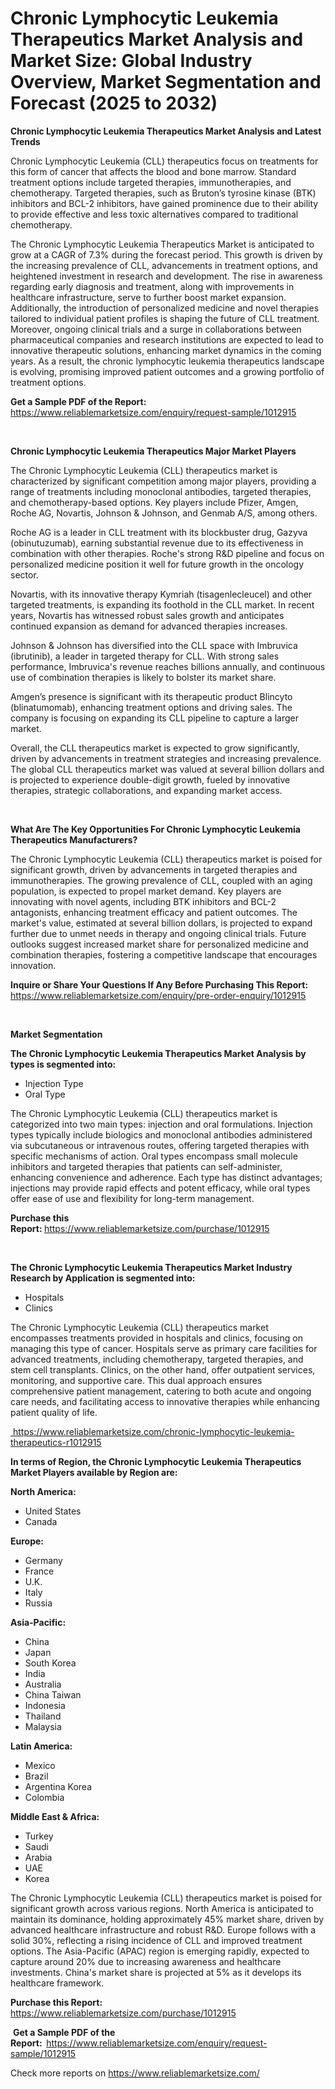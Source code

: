 <p><h1>Chronic Lymphocytic Leukemia Therapeutics Market Analysis and Market Size: Global Industry Overview, Market Segmentation and Forecast (2025 to 2032)</h1></p><p><strong>Chronic Lymphocytic Leukemia Therapeutics Market Analysis and Latest Trends</strong></p>
<p><p>Chronic Lymphocytic Leukemia (CLL) therapeutics focus on treatments for this form of cancer that affects the blood and bone marrow. Standard treatment options include targeted therapies, immunotherapies, and chemotherapy. Targeted therapies, such as Bruton’s tyrosine kinase (BTK) inhibitors and BCL-2 inhibitors, have gained prominence due to their ability to provide effective and less toxic alternatives compared to traditional chemotherapy.</p><p>The Chronic Lymphocytic Leukemia Therapeutics Market is anticipated to grow at a CAGR of 7.3% during the forecast period. This growth is driven by the increasing prevalence of CLL, advancements in treatment options, and heightened investment in research and development. The rise in awareness regarding early diagnosis and treatment, along with improvements in healthcare infrastructure, serve to further boost market expansion. Additionally, the introduction of personalized medicine and novel therapies tailored to individual patient profiles is shaping the future of CLL treatment. Moreover, ongoing clinical trials and a surge in collaborations between pharmaceutical companies and research institutions are expected to lead to innovative therapeutic solutions, enhancing market dynamics in the coming years. As a result, the chronic lymphocytic leukemia therapeutics landscape is evolving, promising improved patient outcomes and a growing portfolio of treatment options.</p></p>
<p><strong>Get a Sample PDF of the Report:&nbsp;</strong> <a href="https://www.reliablemarketsize.com/enquiry/request-sample/1012915?utm_campaign=3069&utm_medium=2&utm_source=Github&utm_content=ia&utm_term=06032025&utm_id=chronic-lymphocytic-leukemia-therapeutics">https://www.reliablemarketsize.com/enquiry/request-sample/1012915</a></p>
<p>&nbsp;</p>
<p><strong>Chronic Lymphocytic Leukemia Therapeutics Major Market Players</strong></p>
<p><p>The Chronic Lymphocytic Leukemia (CLL) therapeutics market is characterized by significant competition among major players, providing a range of treatments including monoclonal antibodies, targeted therapies, and chemotherapy-based options. Key players include Pfizer, Amgen, Roche AG, Novartis, Johnson & Johnson, and Genmab A/S, among others.</p><p>Roche AG is a leader in CLL treatment with its blockbuster drug, Gazyva (obinutuzumab), earning substantial revenue due to its effectiveness in combination with other therapies. Roche's strong R&D pipeline and focus on personalized medicine position it well for future growth in the oncology sector.</p><p>Novartis, with its innovative therapy Kymriah (tisagenlecleucel) and other targeted treatments, is expanding its foothold in the CLL market. In recent years, Novartis has witnessed robust sales growth and anticipates continued expansion as demand for advanced therapies increases.</p><p>Johnson & Johnson has diversified into the CLL space with Imbruvica (ibrutinib), a leader in targeted therapy for CLL. With strong sales performance, Imbruvica's revenue reaches billions annually, and continuous use of combination therapies is likely to bolster its market share.</p><p>Amgen’s presence is significant with its therapeutic product Blincyto (blinatumomab), enhancing treatment options and driving sales. The company is focusing on expanding its CLL pipeline to capture a larger market.</p><p>Overall, the CLL therapeutics market is expected to grow significantly, driven by advancements in treatment strategies and increasing prevalence. The global CLL therapeutics market was valued at several billion dollars and is projected to experience double-digit growth, fueled by innovative therapies, strategic collaborations, and expanding market access.</p></p>
<p>&nbsp;</p>
<p><strong>What Are The Key Opportunities For Chronic Lymphocytic Leukemia Therapeutics Manufacturers?</strong></p>
<p><p>The Chronic Lymphocytic Leukemia (CLL) therapeutics market is poised for significant growth, driven by advancements in targeted therapies and immunotherapies. The growing prevalence of CLL, coupled with an aging population, is expected to propel market demand. Key players are innovating with novel agents, including BTK inhibitors and BCL-2 antagonists, enhancing treatment efficacy and patient outcomes. The market's value, estimated at several billion dollars, is projected to expand further due to unmet needs in therapy and ongoing clinical trials. Future outlooks suggest increased market share for personalized medicine and combination therapies, fostering a competitive landscape that encourages innovation.</p></p>
<p><strong>Inquire or Share Your Questions If Any Before Purchasing This Report:</strong> <a href="https://www.reliablemarketsize.com/enquiry/pre-order-enquiry/1012915?utm_campaign=3069&utm_medium=2&utm_source=Github&utm_content=ia&utm_term=06032025&utm_id=chronic-lymphocytic-leukemia-therapeutics">https://www.reliablemarketsize.com/enquiry/pre-order-enquiry/1012915</a></p>
<p>&nbsp;</p>
<p><strong>Market Segmentation</strong></p>
<p><strong>The Chronic Lymphocytic Leukemia Therapeutics Market Analysis by types is segmented into:</strong></p>
<p><ul><li>Injection Type</li><li>Oral Type</li></ul></p>
<p><p>The Chronic Lymphocytic Leukemia (CLL) therapeutics market is categorized into two main types: injection and oral formulations. Injection types typically include biologics and monoclonal antibodies administered via subcutaneous or intravenous routes, offering targeted therapies with specific mechanisms of action. Oral types encompass small molecule inhibitors and targeted therapies that patients can self-administer, enhancing convenience and adherence. Each type has distinct advantages; injections may provide rapid effects and potent efficacy, while oral types offer ease of use and flexibility for long-term management.</p></p>
<p><strong>Purchase this Report:&nbsp;</strong><a href="https://www.reliablemarketsize.com/purchase/1012915?utm_campaign=3069&utm_medium=2&utm_source=Github&utm_content=ia&utm_term=06032025&utm_id=chronic-lymphocytic-leukemia-therapeutics">https://www.reliablemarketsize.com/purchase/1012915</a></p>
<p>&nbsp;</p>
<p><strong>The Chronic Lymphocytic Leukemia Therapeutics Market Industry Research by Application is segmented into:</strong></p>
<p><ul><li>Hospitals</li><li>Clinics</li></ul></p>
<p><p>The Chronic Lymphocytic Leukemia (CLL) therapeutics market encompasses treatments provided in hospitals and clinics, focusing on managing this type of cancer. Hospitals serve as primary care facilities for advanced treatments, including chemotherapy, targeted therapies, and stem cell transplants. Clinics, on the other hand, offer outpatient services, monitoring, and supportive care. This dual approach ensures comprehensive patient management, catering to both acute and ongoing care needs, and facilitating access to innovative therapies while enhancing patient quality of life.</p></p>
<p><a href="https://www.reliablemarketsize.com/chronic-lymphocytic-leukemia-therapeutics-r1012915?utm_campaign=3069&utm_medium=2&utm_source=Github&utm_content=ia&utm_term=06032025&utm_id=chronic-lymphocytic-leukemia-therapeutics">&nbsp;https://www.reliablemarketsize.com/chronic-lymphocytic-leukemia-therapeutics-r1012915</a></p>
<p><strong>In terms of Region, the Chronic Lymphocytic Leukemia Therapeutics Market Players available by Region are:</strong></p>
<p>
    <p> <strong> North America: </strong>
        <ul>
            <li>United States</li>
            <li>Canada</li>
        </ul>
        </p> 
    <p> <strong> Europe: </strong>
        <ul>
            <li>Germany</li>
            <li>France</li>
            <li>U.K.</li>
            <li>Italy</li>
            <li>Russia</li>
        </ul>
        </p> 
    <p> <strong> Asia-Pacific: </strong>
        <ul>
            <li>China</li>
            <li>Japan</li>
            <li>South Korea</li>
            <li>India</li>
            <li>Australia</li>
            <li>China Taiwan</li>
            <li>Indonesia</li>
            <li>Thailand</li>
            <li>Malaysia</li>
        </ul>
        </p> 
    <p> <strong> Latin America: </strong>
        <ul>
            <li>Mexico</li>
            <li>Brazil</li>
            <li>Argentina Korea</li>
            <li>Colombia</li>
        </ul>
        </p> 
    <p> <strong> Middle East & Africa: </strong>
        <ul>
            <li>Turkey</li>
            <li>Saudi</li>
            <li>Arabia</li>
            <li>UAE</li>
            <li>Korea</li>
        </ul>
    </p>
    </p>
<p><p>The Chronic Lymphocytic Leukemia (CLL) therapeutics market is poised for significant growth across various regions. North America is anticipated to maintain its dominance, holding approximately 45% market share, driven by advanced healthcare infrastructure and robust R&D. Europe follows with a solid 30%, reflecting a rising incidence of CLL and improved treatment options. The Asia-Pacific (APAC) region is emerging rapidly, expected to capture around 20% due to increasing awareness and healthcare investments. China's market share is projected at 5% as it develops its healthcare framework.</p></p>
<p><strong>Purchase this Report: </strong><a href="https://www.reliablemarketsize.com/purchase/1012915?utm_campaign=3069&utm_medium=2&utm_source=Github&utm_content=ia&utm_term=06032025&utm_id=chronic-lymphocytic-leukemia-therapeutics">https://www.reliablemarketsize.com/purchase/1012915</a></p>
<p>&nbsp;<strong>Get a Sample PDF of the Report:&nbsp;&nbsp;</strong><a href="https://www.reliablemarketsize.com/enquiry/request-sample/1012915?utm_campaign=3069&utm_medium=2&utm_source=Github&utm_content=ia&utm_term=06032025&utm_id=chronic-lymphocytic-leukemia-therapeutics">https://www.reliablemarketsize.com/enquiry/request-sample/1012915</a></p>
<p><strong></strong></p>
<p>Check more reports on <a href="https://www.reliablemarketsize.com/?utm_campaign=3069&utm_medium=2&utm_source=Github&utm_content=ia&utm_term=06032025&utm_id=chronic-lymphocytic-leukemia-therapeutics">https://www.reliablemarketsize.com/</a></p>